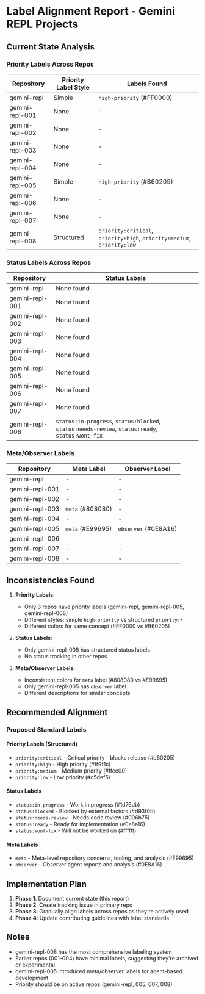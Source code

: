 # Label Alignment Report - Gemini REPL Projects

## Current State Analysis

### Priority Labels Across Repos

| Repository | Priority Label Style | Labels Found |
|------------|---------------------|--------------|
| gemini-repl | Simple | `high-priority` (#FF0000) |
| gemini-repl-001 | None | - |
| gemini-repl-002 | None | - |
| gemini-repl-003 | None | - |
| gemini-repl-004 | None | - |
| gemini-repl-005 | Simple | `high-priority` (#B60205) |
| gemini-repl-006 | None | - |
| gemini-repl-007 | None | - |
| gemini-repl-008 | Structured | `priority:critical`, `priority:high`, `priority:medium`, `priority:low` |

### Status Labels Across Repos

| Repository | Status Labels |
|------------|--------------|
| gemini-repl | None found |
| gemini-repl-001 | None found |
| gemini-repl-002 | None found |
| gemini-repl-003 | None found |
| gemini-repl-004 | None found |
| gemini-repl-005 | None found |
| gemini-repl-006 | None found |
| gemini-repl-007 | None found |
| gemini-repl-008 | `status:in-progress`, `status:blocked`, `status:needs-review`, `status:ready`, `status:wont-fix` |

### Meta/Observer Labels

| Repository | Meta Label | Observer Label |
|------------|------------|----------------|
| gemini-repl | - | - |
| gemini-repl-001 | - | - |
| gemini-repl-002 | - | - |
| gemini-repl-003 | `meta` (#808080) | - |
| gemini-repl-004 | - | - |
| gemini-repl-005 | `meta` (#E99695) | `observer` (#0E8A16) |
| gemini-repl-006 | - | - |
| gemini-repl-007 | - | - |
| gemini-repl-008 | - | - |

## Inconsistencies Found

1. **Priority Labels**:
   - Only 3 repos have priority labels (gemini-repl, gemini-repl-005, gemini-repl-008)
   - Different styles: simple `high-priority` vs structured `priority:*`
   - Different colors for same concept (#FF0000 vs #B60205)

2. **Status Labels**:
   - Only gemini-repl-008 has structured status labels
   - No status tracking in other repos

3. **Meta/Observer Labels**:
   - Inconsistent colors for `meta` label (#808080 vs #E99695)
   - Only gemini-repl-005 has `observer` label
   - Different descriptions for similar concepts

## Recommended Alignment

### Proposed Standard Labels

#### Priority Labels (Structured)
- `priority:critical` - Critical priority - blocks release (#b60205)
- `priority:high` - High priority (#ff9f1c)
- `priority:medium` - Medium priority (#ffcc00)
- `priority:low` - Low priority (#c5def5)

#### Status Labels
- `status:in-progress` - Work in progress (#1d76db)
- `status:blocked` - Blocked by external factors (#d93f0b)
- `status:needs-review` - Needs code review (#006b75)
- `status:ready` - Ready for implementation (#0e8a16)
- `status:wont-fix` - Will not be worked on (#ffffff)

#### Meta Labels
- `meta` - Meta-level repository concerns, tooling, and analysis (#E99695)
- `observer` - Observer agent reports and analysis (#0E8A16)

## Implementation Plan

1. **Phase 1**: Document current state (this report)
2. **Phase 2**: Create tracking issue in primary repo
3. **Phase 3**: Gradually align labels across repos as they're actively used
4. **Phase 4**: Update contributing guidelines with label standards

## Notes

- gemini-repl-008 has the most comprehensive labeling system
- Earlier repos (001-004) have minimal labels, suggesting they're archived or experimental
- gemini-repl-005 introduced meta/observer labels for agent-based development
- Priority should be on active repos (gemini-repl, 005, 007, 008)